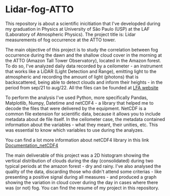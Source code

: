 # Lidar-fog-ATTO

This repository is about a scientific inicitiation that I've developded during my graduation in Physics at University of São Paulo (USP) at the LAF (Laboratory of Atmospheric Physics). The project title is: Lidar measurements of fog occurrence at the ATTO tower.

The main objective of this project is to study the correlation between fog occurrence during the dawn and the shallow cloud cover in the morning at the ATTO (Amazon Tall Tower Observatory), located in the Amazon forest. To do so, I've analyzed daily data recorded by a ceilometer - an instrument that works like a LiDAR (Light Detection and Range), emitting light to the atmospheric and recording the amount of light (photons) that is backscattered, being able to detect clouds and inform their heights -  in the period from sep/21 to aug/22. All the files can be founded at [LFA website](https://lfa.if.usp.br/)

To perform the analysis I've used Python, more specifically Pandas, Matplotlib, Numpy, Datetime and netCDF4 - a library that helped me to decode the files that were delivered by the equipment. NetCDF is a common file extension for scientific data, because it allows you to include metadata about de file itself. In the ceilometer case, the metadata contained information about the variables - what they meant, their unities, etc. This was essential to know which variables to use during the analyzes.

You can find a lot more information about netCDF4 library in this link [Documentation_netCDF4](https://unidata.github.io/netcdf4-python/)

The main deliverable of this project was a 2D histogram showing the vertical distribution of clouds during the day (consolidated) during two typical periods at the amazon forest - dry and rainy. I've also analysed the quality of the data, discarding those who didn't attend some criterias - like presenting a positive signal during all measures - and produced a graph showing the variation in cloud cover during the day in cases where there was (or not) fog. You can find the resume of my project in this repository.
